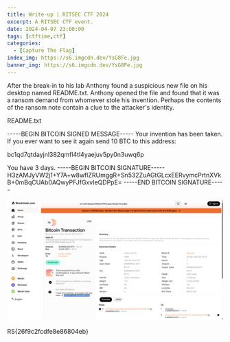 ```yaml
---
title: Write-up | RITSEC CTF 2024
excerpt: A RITSEC CTF event.
date: 2024-04-07 23:00:00
tags: [ctftime,ctf]
categories:
  - [Capture The Flag]
index_img: https://s6.imgcdn.dev/YsG8Fe.jpg
banner_img: https://s6.imgcdn.dev/YsG8Fe.jpg
---
```


After the break-in to his lab Anthony found a suspicious new file on his desktop named README.txt. Anthony opened the file and found that it was a ransom demand from whomever stole his invention. Perhaps the contents of the ransom note contain a clue to the attacker's identity.

README.txt

-----BEGIN BITCOIN SIGNED MESSAGE-----
Your invention has been taken.
If you ever want to see it again send 10 BTC to this address:

bc1qd7qtdayjnl382qmfl4tl4yaejuv5py0n3uwq6p

You have 3 days.
-----BEGIN BITCOIN SIGNATURE-----
H3zAMJyVW2j1+Y7A+w8wflZRUmggR+Sn532ZuAGtGLcxEERvymcPrtnXVkB+0mBqCUAb0AQwyPFJfGxvIeQDPpE=
-----END BITCOIN SIGNATURE-----

![Write-up | RITSEC CTF 2024](https://raw.githubusercontent.com/1337rokudenashi/writeup/main/ritsecctf2024.png)

RS{26f9c2fcdfe8e86804eb}
